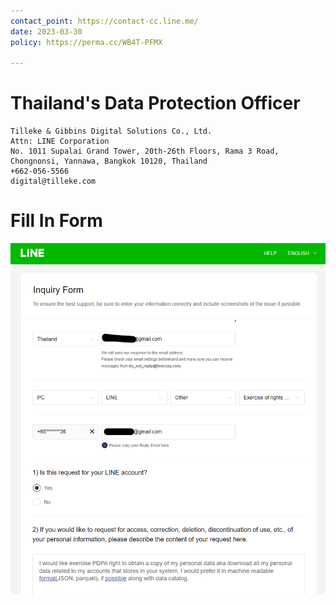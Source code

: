 ```yaml
---
contact_point: https://contact-cc.line.me/
date: 2023-03-30
policy: https://perma.cc/WB4T-PFMX

---
```


# Thailand's Data Protection Officer
```
Tilleke & Gibbins Digital Solutions Co., Ltd.
Attn: LINE Corporation
No. 1011 Supalai Grand Tower, 20th-26th Floors, Rama 3 Road, Chongnonsi, Yannawa, Bangkok 10120, Thailand
+662-056-5566
digital@tilleke.com
```

# Fill In Form
![Fill In Form](/Reqs/assets/LINE_Fillin_1.png)
